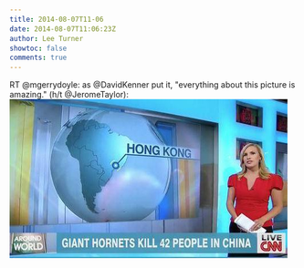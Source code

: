 ```yaml
---
title: 2014-08-07T11-06
date: 2014-08-07T11:06:23Z
author: Lee Turner
showtoc: false
comments: true
---
```


RT @mgerrydoyle: as @DavidKenner put it, "everything about this picture is amazing." (h/t @JeromeTaylor): ![](/img/x//497337957255503872-BubG2W2CAAE21vp.jpg)

